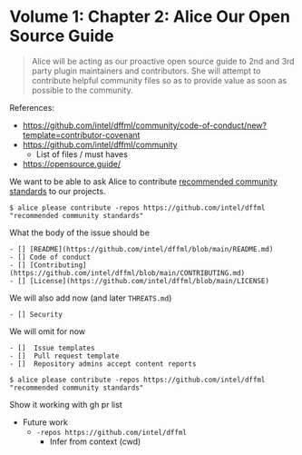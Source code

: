 # Volume 1: Chapter 2: Alice Our Open Source Guide

> Alice will be acting as our proactive open source guide to
> 2nd and 3rd party plugin maintainers and contributors.
> She will attempt to contribute helpful community files
> so as to provide value as soon as possible to the community.

References:

- https://github.com/intel/dffml/community/code-of-conduct/new?template=contributor-covenant
- https://github.com/intel/dffml/community
  - List of files / must haves
- https://opensource.guide/

We want to be able to ask Alice to contribute [recommended community standards](https://opensource.guide/) to our projects.

```console
$ alice please contribute -repos https://github.com/intel/dffml "recommended community standards"
```


What the body of the issue should be

```
- [] [README](https://github.com/intel/dffml/blob/main/README.md)
- [] Code of conduct
- [] [Contributing](https://github.com/intel/dffml/blob/main/CONTRIBUTING.md)
- [] [License](https://github.com/intel/dffml/blob/main/LICENSE)
```

We will also add now (and later `THREATS.md`)

```
- [] Security
```

We will omit for now

```
- []  Issue templates
- []  Pull request template
- []  Repository admins accept content reports
```

```console
$ alice please contribute -repos https://github.com/intel/dffml "recommended community standards"
```

Show it working with gh pr list

- Future work
  - `-repos https://github.com/intel/dffml`
    - Infer from context (cwd)